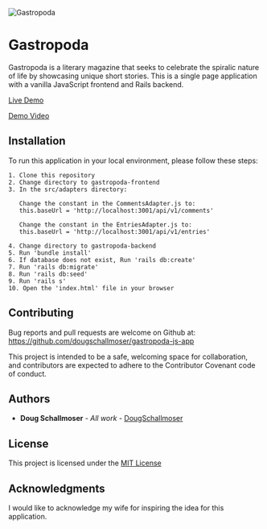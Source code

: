 ![Gastropoda](https://user-images.githubusercontent.com/65590878/97113808-e90a9100-16a9-11eb-8d3a-16677eca2f51.png)

# Gastropoda

Gastropoda is a literary magazine that seeks to celebrate the spiralic nature of life by showcasing unique short stories. This is a single page application with a vanilla JavaScript frontend and Rails backend.

[Live Demo](https://gastropoda.netlify.app/)

[Demo Video](https://youtu.be/5GDocLklNW0)

## Installation

To run this application in your local environment, please follow these steps:

```
1. Clone this repository
2. Change directory to gastropoda-frontend
3. In the src/adapters directory:

   Change the constant in the CommentsAdapter.js to:
   this.baseUrl = 'http://localhost:3001/api/v1/comments'

   Change the constant in the EntriesAdapter.js to:
   this.baseUrl = 'http://localhost:3001/api/v1/entries'

4. Change directory to gastropoda-backend
5. Run 'bundle install'
6. If database does not exist, Run 'rails db:create'
7. Run 'rails db:migrate'
8. Run 'rails db:seed'
9. Run 'rails s'
10. Open the 'index.html' file in your browser
```


## Contributing

Bug reports and pull requests are welcome on Github at:
https://github.com/dougschallmoser/gastropoda-js-app

This project is intended to be a safe, welcoming space for collaboration, and contributors are expected to adhere to the Contributor Covenant code of conduct.
 

## Authors

* **Doug Schallmoser** - *All work* - [DougSchallmoser](https://github.com/dougschallmoser)


## License

This project is licensed under the [MIT License](https://opensource.org/licenses/MIT)


## Acknowledgments

I would like to acknowledge my wife for inspiring the idea for this application.
